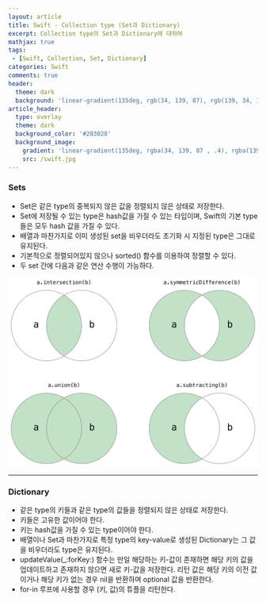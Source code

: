 ```yaml
---
layout: article
title: Swift - Collection type (Set과 Dictionary)
excerpt: Collection type의 Set과 Dictionary에 대하여
mathjax: true
tags:
 - [Swift, Collection, Set, Dictionary]
categories: Swift
comments: true
header:
  theme: dark
  background: 'linear-gradient(135deg, rgb(34, 139, 87), rgb(139, 34, 139))'
article_header:
  type: overlay
  theme: dark
  background_color: '#203028'
  background_image:
    gradient: 'linear-gradient(135deg, rgba(34, 139, 87 , .4), rgba(139, 34, 139, .4))'
    src: /swift.jpg
---
```


### Sets

- Set은 같은 type의 중복되지 않은 값을 정렬되지 않은 상태로 저장한다.
- Set에 저장될 수 있는 type은 hash값을 가질 수 있는 타입이며, Swift의 기본 type들은 모두 hash 값을 가질 수 있다.
- 배열과 마찬가지로 이미 생성된 set을 비우더라도 초기화 시 지정된 type은 그대로 유지된다.
- 기본적으로 정렬되어있지 않으나 sorted() 함수를 이용하여 정렬할 수 있다.
- 두 set 간에 다음과 같은 연산 수행이 가능하다.

![img](https://raw.githubusercontent.com/mazdah/mazdah.github.io/master/_posts/Swift/images/Set1.png)


---

### Dictionary

- 같은 type의 키들과 같은 type의 값들을 정렬되지 않은 상태로 저장한다.
- 키들은 고유한 값이어야 한다.
- 키는 hash값을 가질 수 있는 type이어야 한다.
- 배열이나 Set과 마찬가지로 특정 type의 key-value로 생성된 Dictionary는 그 값을 비우더라도 type은 유지된다.
- updateValue(_:forKey:) 함수는 만일 해당하는 키-값이 존재하면 해당 키의 값을 업데이트하고 존재하지 않으면 새로 키-값을 저장한다. 리턴 값은 해당 키의 이전 값이거나 해당 키가 없는 경우 nil을 반환하며 optional 값을 반환한다.
- for-in 루프에 사용할 경우 (키, 값)의 튜플을 리턴한다.
